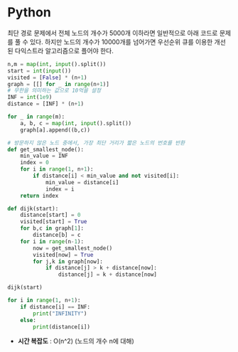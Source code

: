 # Python 
최단 경로 문제에서 전체 노드의 개수가 5000개 이하라면 일반적으로 아래 코드로 문제를 풀 수 있다. 하지만 노드의 개수가 10000개를 넘어가면 우선순위 큐를 이용한 개선된 다익스트라 알고리즘으로 플어야 한다.
```python
n,m = map(int, input().split())
start = int(input())
visited = [False] * (n+1)
graph = [[] for _ in range(n+1)]
# 무한을 의미하는 값으로 10억을 설정
INF = int(1e9)
distance = [INF] * (n+1)

for _ in range(m):
    a, b, c = map(int, input().split())
    graph[a].append((b,c))

# 방문하지 않은 노드 중에서, 가장 최단 거리가 짧은 노드의 번호를 반환
def get_smallest_node():
    min_value = INF
    index = 0
    for i in range(1, n+1):
        if distance[i] < min_value and not visited[i]:
            min_value = distance[i]
            index = i
    return index

def dijk(start):
    distance[start] = 0
    visited[start] = True
    for b,c in graph[1]:
        distance[b] = c
    for i in range(n-1):
        now = get_smallest_node()
        visited[now] = True
        for j,k in graph[now]:
            if distance[j] > k + distance[now]:
                distance[j] = k + distance[now]

dijk(start)

for i in range(1, n+1):
    if distance[i] == INF:
        print("INFINITY")
    else:
        print(distance[i])
```

* **시간 복잡도** : O(n^2) (노드의 개수 n에 대해)